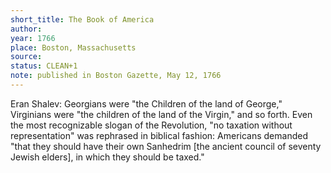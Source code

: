 ```yaml
---
short_title: The Book of America
author: 
year: 1766
place: Boston, Massachusetts
source: 
status: CLEAN+1
note: published in Boston Gazette, May 12, 1766
---
```


Eran Shalev:
  Georgians were "the Children of the land of George," Virginians were "the children of the land of the Virgin," and so forth. Even the most recognizable slogan of the Revolution, "no taxation without representation" was rephrased in biblical fashion: Americans demanded "that they should have their own Sanhedrim [the ancient council of seventy Jewish elders], in which they should be taxed."

